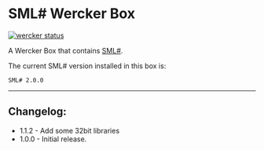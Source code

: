 SML# Wercker Box
=========================
[![wercker status](https://app.wercker.com/status/a9d6cc329369fbecb97c55befb927d93/m/ "wercker status")](https://app.wercker.com/project/bykey/a9d6cc329369fbecb97c55befb927d93)

A Wercker Box that contains [SML#](http://www.pllab.riec.tohoku.ac.jp/smlsharp/).

The current SML# version installed in this box is:

`SML# 2.0.0`

* * *

## **Changelog:**
- 1.1.2 - Add some 32bit libraries
- 1.0.0 - Initial release.

